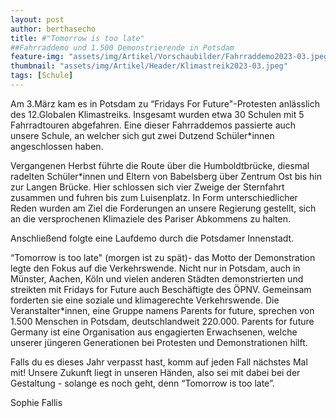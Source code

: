 ```yaml
---
layout: post
author: berthasecho
title: #"Tomorrow is too late"		
##Fahrraddemo und 1.500 Demonstrierende in Potsdam
feature-img: "assets/img/Artikel/Vorschaubilder/Fahrraddemo2023-03.jpeg"
thumbnail: "assets/img/Artikel/Header/Klimastreik2023-03.jpeg"
tags: [Schule]
---
```

Am 3.März kam es in Potsdam zu “Fridays For Future"-Protesten anlässlich des 12.Globalen Klimastreiks. Insgesamt wurden etwa 30 Schulen mit 5 Fahrradtouren abgefahren. Eine dieser Fahrraddemos passierte auch unsere Schule, an welcher sich gut zwei Dutzend Schüler*innen angeschlossen haben.

Vergangenen Herbst führte die Route über die Humboldtbrücke, diesmal radelten Schüler*innen und Eltern von Babelsberg über Zentrum Ost bis hin zur Langen Brücke. Hier schlossen sich vier Zweige der Sternfahrt zusammen und fuhren bis zum Luisenplatz. In Form unterschiedlicher Reden wurden am Ziel die Forderungen an unsere Regierung gestellt, sich an die versprochenen Klimaziele des Pariser Abkommens zu halten. 

Anschließend folgte eine Laufdemo durch die Potsdamer Innenstadt. 

“Tomorrow is too late" (morgen ist zu spät)- das Motto der Demonstration legte den Fokus auf die Verkehrswende. Nicht nur in Potsdam, auch in Münster, Aachen, Köln und vielen anderen Städten demonstrierten und streikten mit Fridays for Future auch Beschäftigte des ÖPNV. Gemeinsam forderten sie eine soziale und klimagerechte Verkehrswende. Die Veranstalter*innen, eine Gruppe namens Parents for future, sprechen von 1.500 Menschen in Potsdam, deutschlandweit 220.000. Parents for future Germany ist eine Organisation aus engagierten Erwachsenen, welche unserer jüngeren Generationen bei Protesten und Demonstrationen hilft.

Falls du es dieses Jahr verpasst hast, komm auf jeden Fall nächstes Mal mit! Unsere Zukunft liegt in unseren Händen, also sei mit dabei bei der Gestaltung - solange es noch geht, denn “Tomorrow is too late”. 

Sophie Fallis

